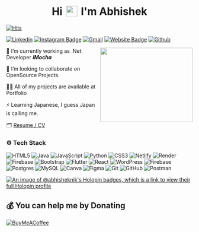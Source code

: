 <h1 align="center" style="display: flex; align-items: center; justify-content: center;">
    Hi <img src="https://raw.githubusercontent.com/MartinHeinz/MartinHeinz/master/wave.gif" width="30px" style="margin-left: 10px; margin-right: 10px;"> I'm Abhishek
</h1>

[![Hits](https://hits.seeyoufarm.com/api/count/incr/badge.svg?url=https%3A%2F%2Fgithub.com%2FAbhisheknik%2FAbhisheknik&count_bg=%2379C83D&title_bg=%23555555&icon=&icon_color=%23E7E7E7&title=Profile+Views&edge_flat=false)](https://hits.seeyoufarm.com)

[![Linkedin](https://img.shields.io/badge/-LinkedIn-blue?style=flat&logo=Linkedin&logoColor=white)](https://www.linkedin.com/in/https://www.linkedin.com/in/abhishek-nikam//)
[![Instagram Badge](https://img.shields.io/badge/-Instagram-purple?logo=instagram&logoColor=white&link=https://instagram.com/https://www.instagram.com/abhiz_hek//)](https://www.instagram.com/https://www.instagram.com/abhiz_hek/)
[![Gmail](https://img.shields.io/badge/-Gmail-c14438?style=flat&logo=Gmail&logoColor=white)](mailto:abhisheknikam006n@gmail.com)
[![Website Badge](https://img.shields.io/badge/-Website-c14438?style=flat&logo=Google-Chrome&logoColor=white&link=https://abhisheknikam.onrender.com)](https://abhisheknikam.onrender.com)
[![Github](https://img.shields.io/github/followers/Abhisheknik?label=Follow&style=social)](https://github.com/Abhisheknik)

<img align="right" height="200" width="250" bottom="20" src="https://media1.giphy.com/media/6DNtXFxz7RHxK/200.gif?cid=6c09b952wq4w4vndk36i95mkscbrx5i47jnqj7nzlviajbku&ep=v1_gifs_search&rid=200.gif&ct=g">

🌱 I’m currently working as .Net Developer ***iMocha***

👯 I’m looking to collaborate on OpenSource Projects.

👨‍💻 All of my projects are available at Portfolio

⚡ Learning Japanese, I guess Japan is calling me.


🗂️ [Resume / CV](https://abhisheknikam.tiiny.site/)




### ⚙️ Tech Stack


![HTML5](https://img.shields.io/badge/html5-%23E34F26.svg?style=for-the-badge&logo=html5&logoColor=white) ![Java](https://img.shields.io/badge/java-%23ED8B00.svg?style=for-the-badge&logo=openjdk&logoColor=white) ![JavaScript](https://img.shields.io/badge/javascript-%23323330.svg?style=for-the-badge&logo=javascript&logoColor=%23F7DF1E) ![Python](https://img.shields.io/badge/python-3670A0?style=for-the-badge&logo=python&logoColor=ffdd54) ![CSS3](https://img.shields.io/badge/css3-%231572B6.svg?style=for-the-badge&logo=css3&logoColor=white) ![Netlify](https://img.shields.io/badge/netlify-%23000000.svg?style=for-the-badge&logo=netlify&logoColor=#00C7B7) ![Render](https://img.shields.io/badge/Render-%46E3B7.svg?style=for-the-badge&logo=render&logoColor=white) ![Firebase](https://img.shields.io/badge/firebase-%23039BE5.svg?style=for-the-badge&logo=firebase) ![Bootstrap](https://img.shields.io/badge/bootstrap-%238511FA.svg?style=for-the-badge&logo=bootstrap&logoColor=white) ![Flutter](https://img.shields.io/badge/Flutter-%2302569B.svg?style=for-the-badge&logo=Flutter&logoColor=white) ![React](https://img.shields.io/badge/react-%2320232a.svg?style=for-the-badge&logo=react&logoColor=%2361DAFB) ![WordPress](https://img.shields.io/badge/WordPress-%23117AC9.svg?style=for-the-badge&logo=WordPress&logoColor=white) ![Firebase](https://img.shields.io/badge/firebase-a08021?style=for-the-badge&logo=firebase&logoColor=ffcd34) ![Postgres](https://img.shields.io/badge/postgres-%23316192.svg?style=for-the-badge&logo=postgresql&logoColor=white) ![MySQL](https://img.shields.io/badge/mysql-4479A1.svg?style=for-the-badge&logo=mysql&logoColor=white) ![Canva](https://img.shields.io/badge/Canva-%2300C4CC.svg?style=for-the-badge&logo=Canva&logoColor=white) ![Figma](https://img.shields.io/badge/figma-%23F24E1E.svg?style=for-the-badge&logo=figma&logoColor=white) ![Git](https://img.shields.io/badge/git-%23F05033.svg?style=for-the-badge&logo=git&logoColor=white) ![GitHub](https://img.shields.io/badge/github-%23121011.svg?style=for-the-badge&logo=github&logoColor=white) ![Postman](https://img.shields.io/badge/Postman-FF6C37?style=for-the-badge&logo=postman&logoColor=white)


[![An image of @abhisheknik's Holopin badges, which is a link to view their full Holopin profile](https://holopin.me/abhisheknik)](https://holopin.io/@abhisheknik)

  ## 💰 You can help me by Donating
  [![BuyMeACoffee](https://img.shields.io/badge/Buy%20Me%20a%20Coffee-ffdd00?style=for-the-badge&logo=buy-me-a-coffee&logoColor=black)](https://buymeacoffee.com/href="https://www.buymeacoffee.com/abhisheknik)

  
<!-- Proudly created with GPRM ( https://gprm.itsvg.in ) -->
